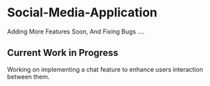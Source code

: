 # Social-Media-Application

Adding More Features Soon, And Fixing Bugs ....

## Current Work in Progress
Working on implementing a chat feature to enhance users interaction between them.
